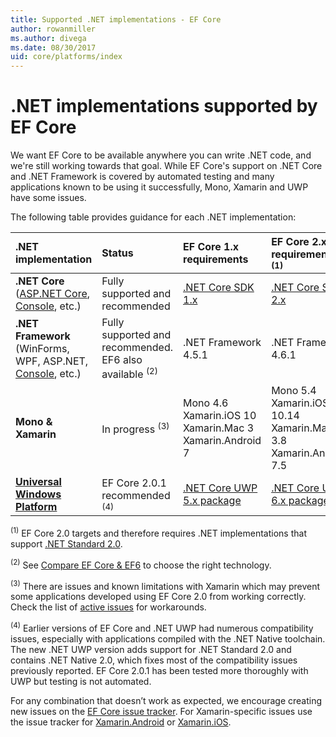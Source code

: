 ```yaml
---
title: Supported .NET implementations - EF Core
author: rowanmiller
ms.author: divega
ms.date: 08/30/2017
uid: core/platforms/index
---
```


# .NET implementations supported by EF Core

We want EF Core to be available anywhere you can write .NET code, and we're still working towards that goal. While EF Core's support on .NET Core and .NET Framework is covered by automated testing and many applications known to be using it successfully, Mono, Xamarin and UWP have some issues.

The following table provides guidance for each .NET implementation:

| .NET implementation                                                                                                  | Status                                                             | EF Core 1.x requirements                                                                                | EF Core 2.x requirements <sup>(1)</sup>                                                                 |
|:---------------------------------------------------------------------------------------------------------------------|:-------------------------------------------------------------------|:--------------------------------------------------------------------------------------------------------|:--------------------------------------------------------------------------------------------------------|
| **.NET Core** ([ASP.NET Core](../get-started/aspnetcore/index.md), [Console](../get-started/netcore/index.md), etc.) | Fully supported and recommended                                    | [.NET Core SDK 1.x](https://www.microsoft.com/net/core/)                                                | [.NET Core SDK 2.x](https://www.microsoft.com/net/core/)                                                |
| **.NET Framework** (WinForms, WPF, ASP.NET, [Console](../get-started/full-dotnet/index.md), etc.)                    | Fully supported and recommended. EF6 also available <sup>(2)</sup> | .NET Framework 4.5.1                                                                                    | .NET Framework 4.6.1                                                                                    |
| **Mono & Xamarin**                                                                                                   | In progress <sup>(3)</sup>                                         | Mono 4.6 <br/> Xamarin.iOS 10 <br/> Xamarin.Mac 3 <br/> Xamarin.Android 7                               | Mono 5.4 <br/> Xamarin.iOS 10.14 <br/> Xamarin.Mac 3.8 <br/> Xamarin.Android 7.5                        |
| [**Universal Windows Platform**](../get-started/uwp/index.md)                                                        | EF Core 2.0.1 recommended <sup>(4)</sup>                           | [.NET Core UWP 5.x package](https://www.nuget.org/packages/Microsoft.NETCore.UniversalWindowsPlatform/) | [.NET Core UWP 6.x package](https://www.nuget.org/packages/Microsoft.NETCore.UniversalWindowsPlatform/) |

<sup>(1)</sup> EF Core 2.0 targets and therefore requires .NET implementations that support [.NET Standard 2.0](https://docs.microsoft.com/dotnet/standard/net-standard).

<sup>(2)</sup> See [Compare EF Core & EF6](../../efcore-and-ef6/index.md) to choose the right technology.

<sup>(3)</sup> There are issues and known limitations with Xamarin which may prevent some applications developed using EF Core 2.0 from working correctly. Check the list of [active issues](https://github.com/aspnet/entityframeworkCore/issues?q=is%3Aopen+is%3Aissue+label%3Aarea-xamarin) for workarounds.

<sup>(4)</sup> Earlier versions of EF Core and .NET UWP had numerous compatibility issues, especially with applications compiled with the .NET Native toolchain. The new .NET UWP version adds support for .NET Standard 2.0 and contains .NET Native 2.0, which fixes most of the compatibility issues previously reported. EF Core 2.0.1 has been tested more thoroughly with UWP but testing is not automated.

For any combination that doesn’t work as expected, we encourage creating new issues on the [EF Core issue tracker](https://github.com/aspnet/entityframeworkcore/issues/new). For Xamarin-specific issues use the issue tracker for [Xamarin.Android](https://github.com/xamarin/xamarin-android/issues/new) or [Xamarin.iOS](https://github.com/xamarin/xamarin-macios/issues/new).
